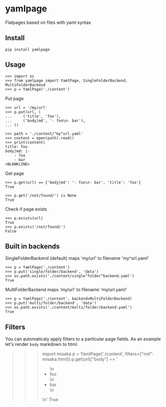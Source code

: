 yamlpage
========
Flatpages based on files with yaml syntax

Install
-------
    pip install yamlpage

Usage
-----
    >>> import os
    >>> from yamlpage import YamlPage, SingleFolderBackend, MultiFolderBackend
    >>> p = YamlPage('./content')


Put page

    >>> url = '/my/url'
    >>> p.put(url, (
    ...     ('title', 'foo'),
    ...     ('body|md', '- foo\n- bar'),
    ... ))

    >>> path = './content/^my^url.yaml'
    >>> content = open(path).read()
    >>> print(content)
    title: foo
    body|md: |-
        - foo
        - bar
    <BLANKLINE>


Get page

    >>> p.get(url) == {'body|md': '- foo\n- bar', 'title': 'foo'}
    True

    >>> p.get('/not/found/') is None
    True

Check if page exists

    >>> p.exists(url)
    True
    >>> p.exists('/not/found/')
    False


Built in backends
-----------------
SingleFolderBackend (default) maps 'my/url' to filename 'my^url.yaml'

    >>> p = YamlPage('./content')
    >>> p.put('single/folder/backend', 'data')
    >>> os.path.exists('./content/single^folder^backend.yaml')
    True

MultiFolderBackend maps 'my/url' to filename 'my/url.yaml'

    >>> p = YamlPage('./content', backend=MultiFolderBackend)
    >>> p.put('multi/folder/backend', 'data')
    >>> os.path.exists('./content/multi/folder/backend.yaml')
    True


Filters
-------
You can automaticaly apply filters to a particular page fields.
As an example let's render `body` markdown to html.

>>> import misaka
>>> p = YamlPage('./content', filters={"md": misaka.html})
>>> p.get(url)["body"] == '<ul>\n<li>foo</li>\n<li>bar</li>\n</ul>\n'
True